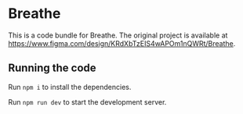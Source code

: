 
  # Breathe

  This is a code bundle for Breathe. The original project is available at https://www.figma.com/design/KRdXbTzEIS4wAPOm1nQWRt/Breathe.

  ## Running the code

  Run `npm i` to install the dependencies.

  Run `npm run dev` to start the development server.
  